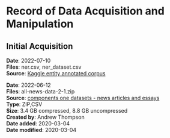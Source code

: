 # Record of Data Acquisition and Manipulation

## Initial Acquisition

**Date**: 2022-07-10<br/>
**Files**: ner.csv, ner_dataset.csv<br/>
**Source**: [Kaggle entity annotated corpus](https://www.kaggle.com/datasets/abhinavwalia95/entity-annotated-corpus)<br/>


**Date**: 2022-06-12<br/>
**Files**: all-news-data-2-1.zip<br/>
**Source**: [components one datasets - news articles and essays](https://components.one/datasets/all-the-news-2-news-articles-dataset/)<br/>
**Type**: ZIP,CSV<br/>
**Size**: 3.4 GB compressed, 8.8 GB uncompressed<br/>
**Created by**: Andrew Thompson<br/>
**Date added**: 2020-03-04<br/>
**Date modified**: 2020-03-04<br/>